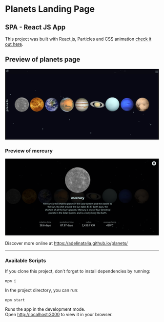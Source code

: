 # Planets Landing Page

## SPA - React JS App

This project was built with React.js, Particles  and CSS animation [check it out here](https://adelinatalia.github.io/planets/).

## Preview of planets page

![screenshot of one page](./src/assets/img/planets-screenshot.PNG)

### Preview of mercury

![screenshot of mercury](./src/assets/img/planets-mercury-screenshot.PNG)

Discover more online at https://adelinatalia.github.io/planets/

---

### Available Scripts

If you clone this project, don't forget to install dependencies by running:

`npm i `

In the project directory, you can run:

`npm start`

Runs the app in the development mode.\
Open [http://localhost:3000](http://localhost:3000) to view it in your browser.

